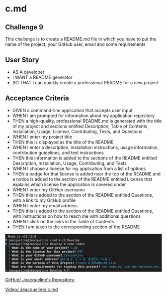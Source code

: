 # c.md

## Challenge 9
 This challenge is to create a README.md file in which you have to put the name of the project, your GitHub user, email and some requirements
## User Story
- AS A developer
- I WANT a README generator
- SO THAT I can quickly create a professional README for a new project

## Acceptance Criteria
- GIVEN a command-line application that accepts user input
- WHEN I am prompted for information about my application repository
- THEN a high-quality, professional README.md is generated with the title of my project and sections entitled Description, Table of Contents, Installation, Usage, License, Contributing, Tests, and Questions
- WHEN I enter my project title
- THEN this is displayed as the title of the README
- WHEN I enter a description, installation instructions, usage information, contribution guidelines, and test instructions
- THEN this information is added to the sections of the README entitled Description, Installation, Usage, Contributing, and Tests
- WHEN I choose a license for my application from a list of options
- THEN a badge for that license is added near the top of the README and a notice is added to the section of the README entitled License that explains which license the application is covered under
- WHEN I enter my GitHub username
- THEN this is added to the section of the README entitled Questions, with a link to my GitHub profile
- WHEN I enter my email address
- THEN this is added to the section of the README entitled Questions, with instructions on how to reach me with additional questions
- WHEN I click on the links in the Table of Contents
- THEN I am taken to the corresponding section of the README


![Reference image.](./images/c.png)

[GitHub/ Jeacqueline's Repository.](https://github.com/Jeacqueline/c.md)

[Video/ Jeacqueline/ c.md](https://drive.google.com/file/d/1ZiGp0-vD7FMxgiV_DY13iOR9nPSqvQWm/view)
